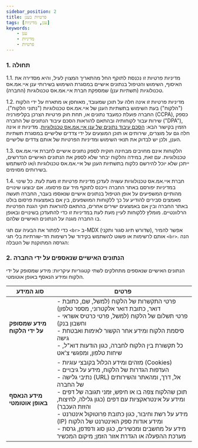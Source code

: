 ```yaml
---
sidebar_position: 2
title: פרטיות בענן
tags: [ענן, מדיניות]
keywords:
    - ענן
    - מדיניות
    - פרטיות
---
```



### 1. תחולה
1.1. מדיניות פרטיות זו נכנסת לתוקף החל מהתאריך המצוין לעיל, והיא מסדירה את האיסוף, השימוש והטיפול בנתונים אישיים במסגרת השימוש בשירותי ענן איי.אמ.אס טכנולוגיות (תשתיות ענן) שמספקת חברת איי.אמ.אס טכנולוגיות (החברה).

1.2. מדיניות פרטיות זו אינה חלה על תוכן שמעובד, מאוחסן או מתארח על ידי הלקוח ("הלקוח") בעת השימוש בתשתיות הענן של איי.אמ.אס טכנולוגיות ("נתוני הלקוח"). החברה פועלת כמעבד נתונים או, תחת חוק פרטיות הצרכן בקליפורניה (CCPA), כספק שירות עבור לקוחותיה ובהתאם להוראות הסכם עיבוד הנתונים של החברה ("DPA"), הזמין בקישור הבא: [הסכם עיבוד נתונים של ענן איי.אמ.אס טכנולוגיות](https://docs.cloud.ims-network.net/dpa). מדיניות זו אינה חלה גם על מוצרים, שירותים או תוכן המוצעים על ידי צדדים שלישיים במסגרת תשתיות הענן, ולכן יש לבדוק את תנאי השימוש ומדיניות הפרטיות של אותם צדדים שלישיים.

1.3. הלקוחות אינם מחויבים מבחינה חוקית לספק נתונים אישיים לחברת איי.אמ.אס טכנולוגיות. עם זאת, במידה והלקוח יבחר שלא לספק את הנתונים האישיים הנדרשים, ייתכן שלא יוכל להירשם כלקוח בתשתיות הענן של איי.אמ.אס טכנולוגיות ו/או להשתמש בשירותים מסוימים.

1.4. חברת איי.אמ.אס טכנולוגיות עשויה לעדכן מדיניות פרטיות זו מעת לעת. כל שינוי במדיניות יפורסם באתר החברה וייכנס לתוקף מיד עם פרסומו. אם יבוצעו שינויים מהותיים המשפיעים על אופן הטיפול בנתונים אישיים שנאספו בעבר, החברה תעשה מאמצים סבירים להודיע על כך ללקוחות המושפעים, בין אם באמצעות פרסום בולט באתר החברה ובין אם באמצעים ישירים אחרים, בהתאם להוראות חוקי הגנת הפרטיות הרלוונטיים. מומלץ ללקוחות לעיין מעת לעת במדיניות זו כדי להתעדכן בשינויים ובאופן בו החברה מגנה על הנתונים האישיים שלהם.

כדי לפתור את הבעיה עם תגי `<br>` ב-MDX (שדורש תיוג סגור ותקני), אפשר להמיר אותם לרשימות או פשוט להשתמש בקידוד של רשימות חד-שורתיות בלי תגי `<br>`. הנה הגרסה המתוקנת של הטבלה:

### 2. הנתונים האישיים שנאספים על ידי החברה
הנתונים האישיים שנאספים מתחלקים לשתי קטגוריות עיקריות: מידע שמסופק על ידי הלקוח ומידע הנאסף באופן אוטומטי.

| **סוג המידע**                      | **פרטים**                                                                                                                                               |
|------------------------------------|--------------------------------------------------------------------------------------------------------------------------------------------------------|
| **מידע שמסופק על ידי הלקוח**       | - פרטי התקשרות של הלקוח (למשל, שם, כתובת דואר, כתובת דואר אלקטרוני, מספר טלפון) <br> - פרטי תשלום של הלקוח (למשל, פרטי כרטיס אשראי וחשבון בנק) <br> - סיסמת הלקוח ומידע אחר הקשור לאימות ואבטחת גישה <br> - כל תקשורת בין הלקוח לחברה, כגון הודעות דוא"ל, שיחות טלפון, ומפגשי צ'אט |
| **מידע הנאסף באופן אוטומטי**      | - מזהים ומידע הכלול בקובצי עוגיות (Cookies) <br> - העדפות הגדרות של הלקוח, מידע על גיבויים <br> - נתיבי גלישה (URL) אל, דרך, ומהאתר והשירותים של החברה <br> - תוכן שהלקוח צפה בו או חיפש, זמני תגובה של דפים ומידע על אינטראקציות עם דפים (כגון גלילה, לחיצות, והזזת העכבר) <br> - מידע על רשת וחיבור, כגון כתובת פרוטוקול אינטרנט (IP) ומידע אודות ספק האינטרנט של הלקוח <br> - מידע על מחשבים ומכשירים, כגון סוג ודפדפן, גרסת מערכת ההפעלה או הגדרת אזור הזמן; מיקום המכשיר |